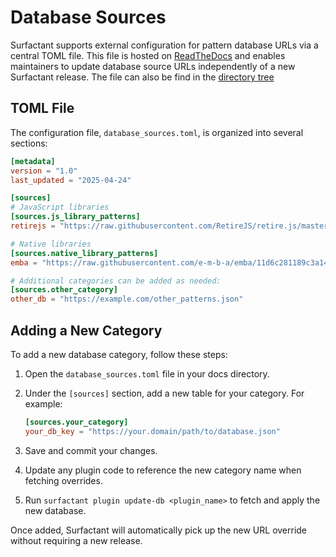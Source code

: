 # Database Sources

Surfactant supports external configuration for pattern database URLs via a central TOML file. This file is hosted on [ReadTheDocs](https://surfactant.readthedocs.io/en/latest/external_databases.html) and enables maintainers to update database source URLs independently of a new Surfactant release. The file can also be find in the [directory tree](https://github.com/LLNL/Surfactant/blob/main/docs/database_sources.toml)

## TOML File

The configuration file, `database_sources.toml`, is organized into several sections:

```toml
[metadata]
version = "1.0"
last_updated = "2025-04-24"

[sources]
# JavaScript libraries
[sources.js_library_patterns]
retirejs = "https://raw.githubusercontent.com/RetireJS/retire.js/master/repository/jsrepository-master.json"

# Native libraries
[sources.native_library_patterns]
emba = "https://raw.githubusercontent.com/e-m-b-a/emba/11d6c281189c3a14fc56f243859b0bccccce8b9a/config/bin_version_strings.cfg"

# Additional categories can be added as needed:
[sources.other_category]
other_db = "https://example.com/other_patterns.json"
```

## Adding a New Category

To add a new database category, follow these steps:

1. Open the `database_sources.toml` file in your docs directory.
2. Under the `[sources]` section, add a new table for your category. For example:

   ```toml
   [sources.your_category]
   your_db_key = "https://your.domain/path/to/database.json"
   ```

3. Save and commit your changes.
4. Update any plugin code to reference the new category name when fetching overrides.
5. Run `surfactant plugin update-db <plugin_name>` to fetch and apply the new database.

Once added, Surfactant will automatically pick up the new URL override without requiring a new release.
